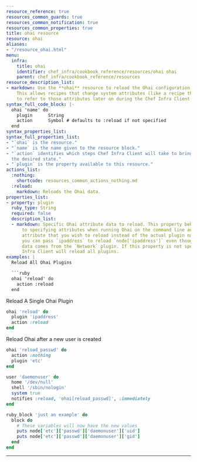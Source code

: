 ```yaml
---
resource_reference: true
resources_common_guards: true
resources_common_notification: true
resources_common_properties: true
title: ohai resource
resource: ohai
aliases:
- "/resource_ohai.html"
menu:
  infra:
    title: ohai
    identifier: chef_infra/cookbook_reference/resources/ohai ohai
    parent: chef_infra/cookbook_reference/resources
resource_description_list:
- markdown: Use the **ohai** resource to reload the Ohai configuration on a node.
    This allows recipes that change system attributes (like a recipe that adds a user)
    to refer to those attributes later on during the Chef Infra Client run.
syntax_full_code_block: |-
  ohai 'name' do
    plugin      String
    action      Symbol # defaults to :reload if not specified
  end
syntax_properties_list:
syntax_full_properties_list:
- "`ohai` is the resource."
- "`name` is the name given to the resource block."
- "`action` identifies which steps Chef Infra Client will take to bring the node into
  the desired state."
- "`plugin` is the property available to this resource."
actions_list:
  :nothing:
    shortcode: resources_common_actions_nothing.md
  :reload:
    markdown: Reloads the Ohai data.
properties_list:
- property: plugin
  ruby_type: String
  required: false
  description_list:
  - markdown: Specific Ohai attribute data to reload. This property behaves similar
      to specifying attributes when running Ohai on the command line and takes the
      attribute that you wish to reload instead of the actual plugin name. For instance,
      you can pass `ipaddress` to reload `node['ipaddress']` even though that
      data comes from the `Network` plugin. If this property is not specified, Chef
      Infra Client will reload all plugins.
examples: |
  Reload All Ohai Plugins

  ```ruby
  ohai 'reload' do
    action :reload
  end
  ```

  Reload A Single Ohai Plugin

  ```ruby
  ohai 'reload' do
    plugin 'ipaddress'
    action :reload
  end
  ```

  Reload Ohai after a new user is created

  ```ruby
  ohai 'reload_passwd' do
    action :nothing
    plugin 'etc'
  end

  user 'daemonuser' do
    home '/dev/null'
    shell '/sbin/nologin'
    system true
    notifies :reload, 'ohai[reload_passwd]', :immediately
  end

  ruby_block 'just an example' do
    block do
      # These variables will now have the new values
      puts node['etc']['passwd']['daemonuser']['uid']
      puts node['etc']['passwd']['daemonuser']['gid']
    end
  end
  ```
---
```

